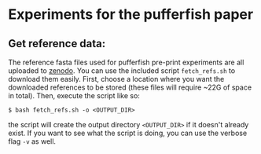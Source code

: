 # Experiments for the pufferfish paper

## Get reference data:
The reference fasta files used for pufferfish pre-print experiments are all uploaded to [zenodo](https://zenodo.org/record/995689#.WcgMz0pSy8o).  You can use the included script `fetch_refs.sh` to download them easily.  First, choose a location where you want the downloaded references to be stored (these files will require ~22G of space in total).  Then, execute the script like so:

```
$ bash fetch_refs.sh -o <OUTPUT_DIR>
```

the script will create the output directory `<OUTPUT_DIR>` if it doesn't already exist.  If you want to see what the script is doing, you can use the verbose flag `-v` as well.
